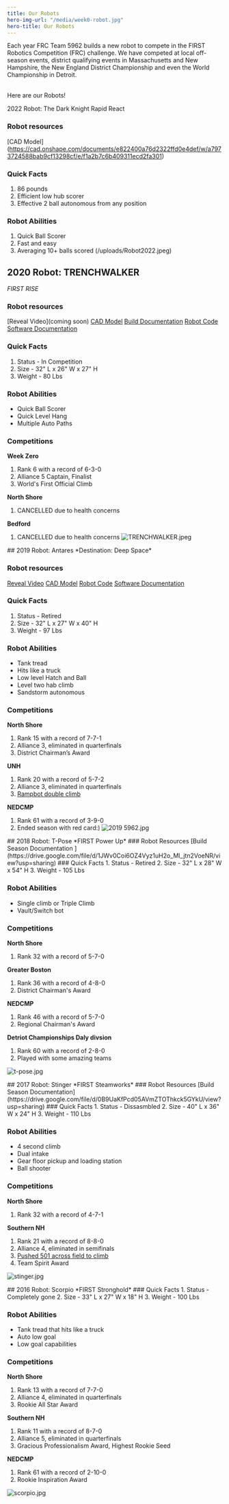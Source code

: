 ```yaml
---
title: Our Robots
hero-img-url: "/media/week0-robot.jpg"
hero-title: Our Robots
---
```


Each year FRC Team 5962 builds a new robot to compete in the FIRST Robotics Competition (FRC) challenge. We have competed at local off-season events, district qualifying events in Massachusetts and New Hampshire, the New England District Championship and even the World Championship in Detroit. 

<br>Here are our Robots!
<div class="divider"></div>
2022 Robot: The Dark Knight 
Rapid React 

### Robot resources
[CAD Model]
(https://cad.onshape.com/documents/e822400a76d2322ffd0e4def/w/a7973724588bab9cf13298cf/e/f1a2b7c6b409311ecd2fa301)

### Quick Facts
1. 86 pounds 
2. Efficient low hub scorer
3. Effective 2 ball autonomous from any position

### Robot Abilities
1. Quick Ball Scorer
2. Fast and easy
3. Averaging 10+ balls scored
(/uploads/Robot2022.jpeg)

## 2020 Robot: TRENCHWALKER
*FIRST RISE*

### Robot resources
[Reveal Video](coming soon)
[CAD Model](https://cad.onshape.com/documents/68dce85548079dfad7b1e80a/w/d899c5a6dee52c5114aab0c1/e/62d8292272560235852fb71f)
[Build Documentation](https://drive.google.com/drive/folders/1CnV7eAEW24l4gZKWawwlTPhfJns1DySC?usp=sharing)
[Robot Code](https://github.com/perSEVERE-5962/robotCode)
[Software Documentation ](https://drive.google.com/open?id=100TK3qDJXTKX6wWa_DoFICc5gKBVCUSh)
### Quick Facts
1. Status - In Competition 
2. Size - 32" L x 26" W x 27" H
3. Weight - 80 Lbs 

### Robot Abilities
* Quick Ball Scorer
* Quick Level Hang
* Multiple Auto Paths

### Competitions
**Week Zero**
1. Rank 6 with a record of 6-3-0
2. Alliance 5 Captain, Finalist
3. World's First Official Climb

**North Shore**
1. CANCELLED due to health concerns

**Bedford**
1. CANCELLED due to health concerns
![TRENCHWALKER.jpeg](/uploads/TRENCHWALKER.jpeg)
<div class="divider"></div>
## 2019 Robot: Antares
*Destination: Deep Space*

### Robot resources
[Reveal Video](https://www.youtube.com/watch?v=26EiVH5yALo)
[CAD Model](https://cad.onshape.com/documents/6ddadaa1401b09b0db981197/w/9b4cabd8c16b3040e3490b17/e/161b1cd32036719df984757d)
[Robot Code](https://github.com/perSEVERE-5962/robotCode)
[Software Documentation ](https://docs.google.com/document/d/1WgOHF0AnV8vpATgtXjAYOdAPVupjYB3YqCQq-tk4akU/edit#heading=h.w260rrutxnba)

### Quick Facts
1. Status - Retired
2. Size - 32" L x 27" W x 40" H
3. Weight - 97 Lbs 

### Robot Abilities
* Tank tread
* Hits like a truck
* Low level Hatch and Ball
* Level two hab climb
* Sandstorm autonomous

### Competitions
**North Shore**
1. Rank 15 with a record of 7-7-1
2. Alliance 3, eliminated in quarterfinals
3. District Chairman’s Award

**UNH**
1. Rank 20 with a record of 5-7-2
2. Alliance 3, eliminated in quarterfinals
3. [Rampbot double climb](https://www.youtube.com/watch?time_continue=6&v=XmqTzBPbCpA)

**NEDCMP**
1. Rank 61 with a record of 3-9-0
2. Ended season with red card:)
![2019 5962.jpg](/uploads/2019%205962.jpg)
<div class="divider"></div>
## 2018 Robot: T-Pose
*FIRST Power Up*
### Robot Resources
[Build Season Documentation ](https://drive.google.com/file/d/1JWv0Coi6OZ4Vyz1uH2o_Ml_jtn2VoeNR/view?usp=sharing)
### Quick Facts
1. Status - Retired
2. Size - 32" L x 28" W x 54" H
3. Weight - 105 Lbs 

### Robot Abilities
* Single climb or Triple Climb
* Vault/Switch bot

### Competitions
**North Shore**
1. Rank 32 with a record of 5-7-0

**Greater Boston**
1. Rank 36 with a record of 4-8-0
2. District Chairman's Award

**NEDCMP**
1. Rank 46 with a record of 5-7-0
2. Regional Chairman's Award

**Detriot Championships Daly divsion**
1. Rank 60 with a record of 2-8-0
2. Played with some amazing teams

![t-pose.jpg](/uploads/t-pose.jpg)
<div class="divider"></div>
## 2017 Robot: Stinger
*FIRST Steamworks*
### Robot Resources
[Build Season Documentation](https://drive.google.com/file/d/0B9UaKfPcd05AVmZTOThkck5GYkU/view?usp=sharing)
### Quick Facts
1. Status - Dissasmbled
2. Size - 40" L x 36" W x 24" H
3. Weight - 110 Lbs 

### Robot Abilities
* 4 second climb
* Dual intake
* Gear floor pickup and loading station
* Ball shooter

### Competitions
**North Shore**
1. Rank 32 with a record of 4-7-1

**Southern NH**
1. Rank 21 with a record of 8-8-0
2. Alliance 4, eliminated in semifinals
3. [Pushed 501 across field to climb](https://youtu.be/xfDVFkwuVYw)
4. Team Spirit Award

![stinger.jpg](/uploads/stinger.jpg) 
<div class="divider"></div>
## 2016 Robot: Scorpio
*FIRST Stronghold*
### Quick Facts
1. Status - Completely gone
2. Size - 33" L x 27" W x 18" H
3. Weight - 100 Lbs 

### Robot Abilities
* Tank tread that hits like a truck
* Auto low goal
* Low goal capabilities

### Competitions
**North Shore**
1. Rank 13 with a record of 7-7-0 
2. Alliance 4, eliminated in quarterfinals
3. Rookie All Star Award

**Southern NH**
1. Rank 11 with a record of 8-7-0
2. Alliance 5, eliminated in quarterfinals
3. Gracious Professionalism Award, Highest Rookie Seed

**NEDCMP**
1. Rank 61 with a record of 2-10-0 
2. Rookie Inspiration Award

![scorpio.jpg](/uploads/scorpio.jpg)



